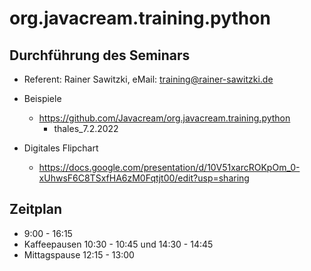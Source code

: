 # org.javacream.training.python
## Durchführung des Seminars

* Referent: Rainer Sawitzki, eMail: training@rainer-sawitzki.de

* Beispiele

  * https://github.com/Javacream/org.javacream.training.python
    *  thales_7.2.2022
* Digitales Flipchart

  * https://docs.google.com/presentation/d/10V51xarcROKpOm_0-xUhwsF6C8TSxfHA6zM0Fqtjt00/edit?usp=sharing

## Zeitplan

* 9:00 - 16:15
* Kaffeepausen 10:30 - 10:45 und 14:30 - 14:45
* Mittagspause 12:15 - 13:00


